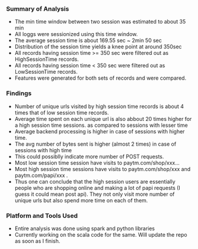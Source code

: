 ### Summary of Analysis

* The min time window between two session was estimated to about 35 min
* All loggs were sessionized using this time window.
* The average session time is about 169.55 sec ~ 2min 50 sec
* Distribution of the session time yields a knee point at around 350sec 
* All records having session time >= 350 sec were filtered out as HighSessionTime records.
* All records having session time < 350 sec were filtered out as LowSessionTime records.
* Features were generated for both sets of records and were compared.


### Findings

* Number of unique urls visited by high session time records is about 4 times that of low session time records.
* Average time spent on each unique url is also abbout 20 times higher for a high session time sessions.
as compared to sessions with lesser time
* Average backend processing is higher in case of sessions with higher time.
* The avg number of bytes sent is higher (almost 2 times) in case of sessions with high time
* This could possiblly indicate more number of POST requests.
* Most low session time session have visits to paytm.com/shop/xxx...
* Most high session time sessions have visits to paytm.com/shop/xxx  and paytm.com/papi/xxx .
* Thus one can conclude that the high session users are essentially people who are shopping online and making a lot of papi requests (I guess it could mean post api). They not only visit more number of unique urls but also spend more time on each of them.



### Platform and Tools Used

* Entire analysis was done using spark and python libraries 
* Currently working on the scala code for the same. Will update the repo as soon as I finish.

 
